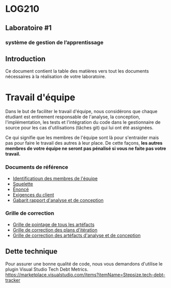 # LOG210
## Laboratoire #1
### système de gestion de l’apprentissage
## Introduction

Ce document contient la table des matières vers tout les documents nécessaires à la réalisation  de votre laboratoire.

# Travail d'équipe

Dans le but de faciliter le travail d'équipe, nous considérons que chaque étudiant est entirement responsable de l'analyse, la conception, l'implémentation, les tests et l'intégration du code dans le gestionnaire de source pour les cas d'utilisations (tâches git) qui lui ont été assignées.

Ce qui signifie que les membres de l'équipe sont là pour s'entraider mais pas pour faire le travail des autres à leur place.  De cette façons, **les autres membres de votre équipe ne seront pas pénalisé si vous ne faite pas votre travail.**


### Documents de référence
- [Identificatioun des membres de l'équipe](./README-identification.md)
- [Squelette](./README-squelette.md)
- [Énoncé](./README-enonce.md)
- [Exigences du client](./README-exigences-client.md#introduction)
- [Gabarit rapport d'analyse et de conception](./docs/rapports/Rapport-Iteration-gabarit.md)
### Grille de correction
- [Grille de pointage de tous les artéfacts](./README-grille-pointage.md)
- [Grille de correction des plans d'itération](./README-grille-correction-plan-iteration.md)
- [Grille de correction des artéfacts d'analyse et de conception](./README-grille-correction-rapports.md)


## Dette technique
Pour assurer une bonne qualité de code, nous vous demandons d'utilise le plugin Visual Studio Tech Debt Metrics. 
https://marketplace.visualstudio.com/items?itemName=Stepsize.tech-debt-tracker